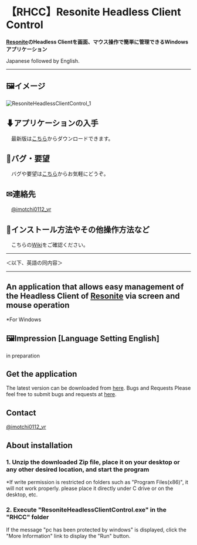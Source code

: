 # 【RHCC】Resonite Headless Client Control  

__[Resonite](https://resonite.com/)のHeadless Clientを画面、マウス操作で簡単に管理できるWindowsアプリケーション__
  
Japanese followed by English.

---

## 🖼イメージ  

![ResoniteHeadlessClientControl_1](https://github.com/imotchi1214/ResoniteHeadlessClientControl/assets/70529267/a64a415f-b1f3-4f00-b8c1-1f7fa0ed636e)

## ⬇アプリケーションの入手

　最新版は[こちら](https://github.com/imotchi1214/ResoniteHeadlessClientControl/releases)からダウンロードできます。

## 🐞バグ・要望

　バグや要望は[こちら](https://github.com/imotchi1214/ResoniteHeadlessClientControl/issues)からお気軽にどうぞ。

## ✉連絡先

　[@imotchi0112_vr](https://twitter.com/imotchi0112_vr)

## 🔎インストール方法やその他操作方法など

　こちらの[Wiki](https://github.com/imotchi1214/ResoniteHeadlessClientControl/wiki)をご確認ください。

---

＜以下、英語の同内容＞

---

## An application that allows easy management of the Headless Client of [Resonite](https://resonite.com/) via screen and mouse operation

*For Windows

## 🖼Impression [Language Setting English]  

in preparation

## Get the application

The latest version can be downloaded from [here](https://github.com/imotchi1214/ResoniteHeadlessClientControl/releases).
Bugs and Requests
Please feel free to submit bugs and requests at [here](https://github.com/imotchi1214/ResoniteHeadlessClientControl/issues).

## Contact

[@imotchi0112_vr](https://twitter.com/imotchi0112_vr)

## About installation

### 1. Unzip the downloaded Zip file, place it on your desktop or any other desired location, and start the program

*If write permission is restricted on folders such as "Program Files(x86)", it will not work properly. please place it directly under C drive or on the desktop, etc.

### 2. Execute "ResoniteHeadlessClientControl.exe" in the "RHCC" folder

If the message "pc has been protected by windows" is displayed, click the "More Information" link to display the "Run" button.
